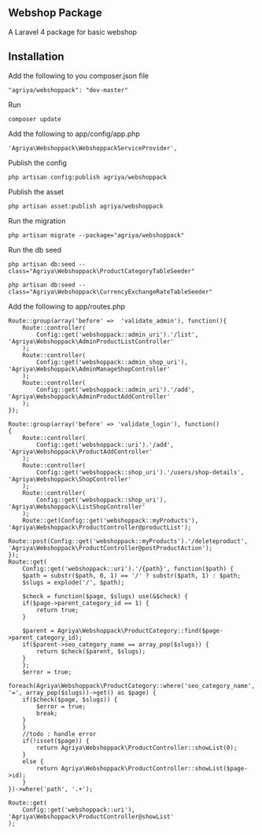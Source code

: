 ## Webshop Package
A Laravel 4 package for basic webshop

## Installation

Add the following to you composer.json file

    "agriya/webshoppack": "dev-master"

Run

    composer update

Add the following to app/config/app.php

    'Agriya\Webshoppack\WebshoppackServiceProvider',

Publish the config

    php artisan config:publish agriya/webshoppack

Publish the asset

	php artisan asset:publish agriya/webshoppack

Run the migration

    php artisan migrate --package="agriya/webshoppack"

Run the db seed

	php artisan db:seed --class="Agriya\Webshoppack\ProductCategoryTableSeeder"

	php artisan db:seed --class="Agriya\Webshoppack\CurrencyExchangeRateTableSeeder"

Add the following to app/routes.php

	Route::group(array('before'	=>	'validate_admin'), function(){
		Route::controller(
			Config::get('webshoppack::admin_uri').'/list', 'Agriya\Webshoppack\AdminProductListController'
		);
		Route::controller(
			Config::get('webshoppack::admin_shop_uri'), 'Agriya\Webshoppack\AdminManageShopController'
		);
		Route::controller(
			Config::get('webshoppack::admin_uri').'/add', 'Agriya\Webshoppack\AdminProductAddController'
		);
	});

	Route::group(array('before' => 'validate_login'), function()
	{
		Route::controller(
			Config::get('webshoppack::uri').'/add', 'Agriya\Webshoppack\ProductAddController'
		);
		Route::controller(
			Config::get('webshoppack::shop_uri').'/users/shop-details', 'Agriya\Webshoppack\ShopController'
		);
		Route::controller(
			Config::get('webshoppack::shop_uri'), 'Agriya\Webshoppack\ListShopController'
		);
		Route::get(Config::get('webshoppack::myProducts'), 'Agriya\Webshoppack\ProductController@productList');
		Route::post(Config::get('webshoppack::myProducts').'/deleteproduct', 'Agriya\Webshoppack\ProductController@postProductAction');
	});
	Route::get(
		Config::get('webshoppack::uri').'/{path}', function($path) {
	    $path = substr($path, 0, 1) == '/' ? substr($path, 1) : $path;
	    $slugs = explode('/', $path);

	    $check = function($page, $slugs) use(&$check) {
		if($page->parent_category_id == 1) {
		    return true;
		}

		$parent = Agriya\Webshoppack\ProductCategory::find($page->parent_category_id);
		if($parent->seo_category_name == array_pop($slugs)) {
		    return $check($parent, $slugs);
		}
	    };
		$error = true;
	    foreach(Agriya\Webshoppack\ProductCategory::where('seo_category_name', '=', array_pop($slugs))->get() as $page) {
		if($check($page, $slugs)) {
			$error = true;
		    break;
		}
	    }
	    //todo : handle error
	    if(!isset($page)) {
			return Agriya\Webshoppack\ProductController::showList(0);
		}
		else {
			return Agriya\Webshoppack\ProductController::showList($page->id);
		}
	})->where('path', '.+');

	Route::get(
		Config::get('webshoppack::uri'), 'Agriya\Webshoppack\ProductController@showList'
	);